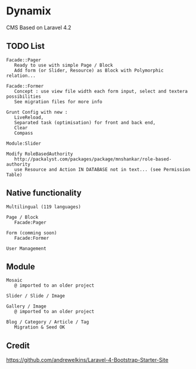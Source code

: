 # Dynamix

CMS Based on Laravel 4.2

## TODO List
    
    Facade::Pager
       Ready to use with simple Page / Block
       Add form (or Slider, Resource) as Block with Polymorphic relation...
       
    Facade::Former
       Concept : use view file width each form input, select and textera possibilities
       See migration files for more info
       
    Grunt Config with new :
       LiveReload, 
       Separated task (optimisation) for front and back end,
       Clear
       Compass
    
    Module:Slider
    
    Modify RoleBasedAuthority
       http://packalyst.com/packages/package/mnshankar/role-based-authority
       use Resource and Action IN DATABASE not in text... (see Permission Table)
    

## Native functionality

    Multilingual (119 languages)
    
    Page / Block
       Facade:Pager
       
    Form (comming soon)
       Facade:Former
       
    User Management

## Module 

    Mosaic
       @ imported to an older project
       
    Slider / Slide / Image
    
    Gallery / Image
       @ imported to an older project
       
    Blog / Category / Article / Tag
       Migration & Seed OK
       
## Credit
https://github.com/andrewelkins/Laravel-4-Bootstrap-Starter-Site
    
